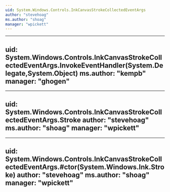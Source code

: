 ```yaml
---
uid: System.Windows.Controls.InkCanvasStrokeCollectedEventArgs
author: "stevehoag"
ms.author: "shoag"
manager: "wpickett"
---
```


---
uid: System.Windows.Controls.InkCanvasStrokeCollectedEventArgs.InvokeEventHandler(System.Delegate,System.Object)
ms.author: "kempb"
manager: "ghogen"
---

---
uid: System.Windows.Controls.InkCanvasStrokeCollectedEventArgs.Stroke
author: "stevehoag"
ms.author: "shoag"
manager: "wpickett"
---

---
uid: System.Windows.Controls.InkCanvasStrokeCollectedEventArgs.#ctor(System.Windows.Ink.Stroke)
author: "stevehoag"
ms.author: "shoag"
manager: "wpickett"
---
